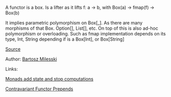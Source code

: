 A functor is a box. Is a lifter as it lifts f: a -> b, with Box(a) -> fmap(f) -> Box(b) 

It implies parametric polymorphism on  Box[_]. As there are many morphisms of that Box. Option[], List[], etc. On top of this is also ad-hoc polymorphism or overloading. Such as fmap implementation depends on its type, Int, String depending if is a Box[Int], or Box[String]

[Source](https://youtu.be/EO86S2EZssc?t=1392)

Author: [Bartosz Milesski](../authors/bartosz_milewski.md)

Links:

[Monads add state and stop computations](monads_add_state_and_stop_computations.md)


[Contravariant Functor Prepends](contravariant_functor_prepends.md)